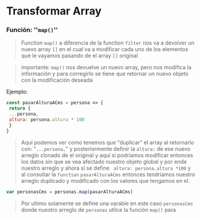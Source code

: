 # Transformar Array

### Función: ''``` map() ```''

> Function ```map()``` a diferencia de la function ```filter``` nos va a devolver un nuevo array ```[]``` en el cual va a modificar cada uno de los elementos que le vayamos pasando de el array ```[]``` original

>importante: ```map()``` nos devuelve un nuevo array, pero nos modifica la información y para corregirlo se tiene que retornar un nuevo objeto con la modificación deseada

Ejemplo:

```js
const pasarAlturaACms = persona => {
 return {
 ...persona,
 altura: persona.altura * 100
 }
}
```

>Aquí podemos ver como tenemos que "duplicar" el array al retornarlo con: "```...persona,```" y posteriormente definir la ```altura:``` de ese nuevo arreglo clonado de el original y aquí si podríamos modificar entonces los datos sin que se vea afectado nuestro objeto global y por ende nuestro arreglo y ahora sí se define ``` altura: persona.altura *100``` y al consultar la ```function``` ```pasarAlturaACms``` entonces tendríamos nuestro arreglo duplicado y modificado con los valores que tengamos en el.  

```js
var personasCms = personas.map(pasarAlturaACms)
```

>Por ultimo solamente se define una varable en este caso ```personasCms``` donde nuestro arreglo de ```personas``` utilce la función ```map()``` para 